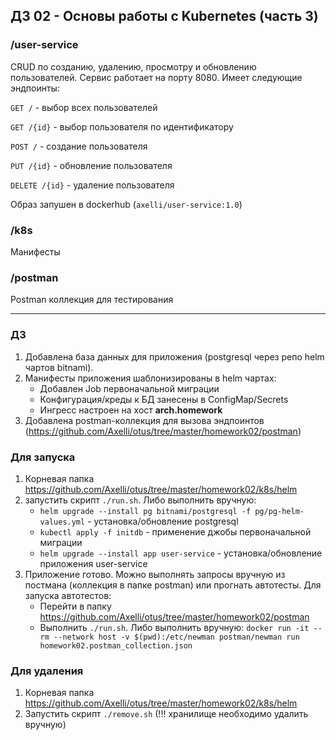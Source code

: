 ## ДЗ 02 - Основы работы с Kubernetes (часть 3)

### /user-service 

CRUD по созданию, удалению, просмотру и обновлению пользователей.
Сервис работает на порту 8080. Имеет следующие эндпоинты:

`GET /` - выбор всех пользователей

`GET /{id}` - выбор пользователя по идентификатору

`POST /` - создание пользователя

`PUT /{id}` - обновление пользователя

`DELETE /{id}` - удаление пользователя

Образ запушен в dockerhub (`axelli/user-service:1.0`)

### /k8s

Манифесты

### /postman

Postman коллекция для тестирования

---

### ДЗ

1. Добавлена база данных для приложения (postgresql через репо helm чартов bitnami).
2. Манифесты приложения шаблонизированы в helm чартах:
   * Добавлен Job первоначальной миграции
   * Конфигурация/креды к БД занесены в ConfigMap/Secrets
   * Ингресс настроен на хост **arch.homework**
3. Добавлена postman-коллекция для вызова эндпоинтов (https://github.com/Axelli/otus/tree/master/homework02/postman)

### Для запуска
1. Корневая папка https://github.com/Axelli/otus/tree/master/homework02/k8s/helm
2. запустить скрипт `./run.sh`. Либо выполнить вручную:
   * `helm upgrade --install pg bitnami/postgresql -f pg/pg-helm-values.yml` - установка/обновление postgresql
   * `kubectl apply -f initdb` - применение джобы первоначальной миграции
   * `helm upgrade --install app user-service` - установка/обновление приложения user-service
3. Приложение готово. Можно выполнять запросы вручную из постмана (коллекция в папке postman) или прогнать автотесты. Для запуска автотестов:
   * Перейти в папку https://github.com/Axelli/otus/tree/master/homework02/postman
   * Выполнить `./run.sh`. Либо выполнить вручную: `docker run -it --rm --network host -v $(pwd):/etc/newman postman/newman run homework02.postman_collection.json`

### Для удаления
1. Корневая папка https://github.com/Axelli/otus/tree/master/homework02/k8s/helm
2. Запустить скрипт `./remove.sh` (!!! хранилище необходимо удалить вручную)